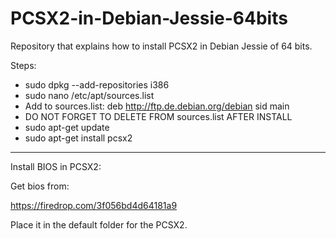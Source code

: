 # PCSX2-in-Debian-Jessie-64bits
Repository that explains how to install PCSX2 in Debian Jessie of 64 bits.

Steps:

- sudo dpkg --add-repositories i386
- sudo nano /etc/apt/sources.list
- Add to sources.list:
    deb http://ftp.de.debian.org/debian sid main 
- DO NOT FORGET TO DELETE FROM sources.list AFTER INSTALL
- sudo apt-get update
- sudo apt-get install pcsx2

------------------------------------------------------------------------------------
Install BIOS in PCSX2:

Get bios from:

https://firedrop.com/3f056bd4d64181a9

Place it in the default folder for the PCSX2.





